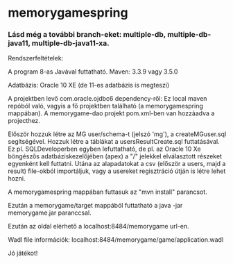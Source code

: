 ﻿# memorygamespring
### Lásd még a további branch-eket: multiple-db, multiple-db-java11, multiple-db-java11-xa.

Rendszerfeltételek:

A program 8-as Javával futtatható. Maven: 3.3.9 vagy 3.5.0

Adatbázis:
Oracle 10 XE (de 11-es adatbázis is megteszi)

A projektben levő com.oracle.ojdbc6 dependency-ről:
Ez local maven repóból való, vagyis a fő projektben található (a memorygamespring mappában).
A memorygame-dao projekt pom.xml-ben van hozzáadva a projecthez.

Először hozzuk létre az MG user/schema-t (jelszó 'mg'), a createMGuser.sql segítségével.
Hozzuk létre a táblákat a usersResultCreate.sql futtatásával.
Ez pl. SQLDeveloperben egyben lefuttatható,
de pl. az Oracle 10 Xe böngészős adatbáziskezelőjében (apex) a "/" jelekkel elválasztott részeket egyenként kell futtatni.
Utána az alapadatokat a csv (először a users, majd a result) file-okból importáljuk,
vagy a usereket regisztráció útján is létre lehet hozni.

A memorygamespring mappában futtasuk az "mvn install" parancsot.

Ezután a memorygame/target mappából futtatható a java -jar memorygame.jar paranccsal.

Ezután az oldal elérhető a localhost:8484/memorygame url-en.

Wadl file információk: localhost:8484/memorygame/game/application.wadl

Jó játékot!
